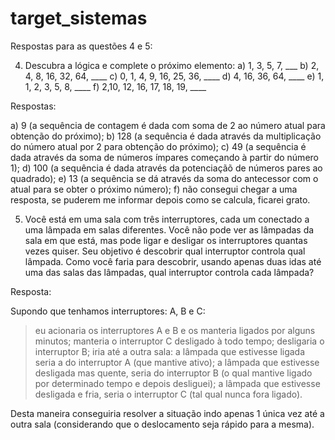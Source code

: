 # target_sistemas

Respostas para as questões 4 e 5:

4) Descubra a lógica e complete o próximo elemento: 
a) 1, 3, 5, 7, ___ 
b) 2, 4, 8, 16, 32, 64, ____ 
c) 0, 1, 4, 9, 16, 25, 36, ____ 
d) 4, 16, 36, 64, ____ 
e) 1, 1, 2, 3, 5, 8, ____ 
f) 2,10, 12, 16, 17, 18, 19, ____

Respostas:

a) 9 (a sequência de contagem é dada com soma de 2 ao número atual para obtenção do próximo);
b) 128 (a sequência é dada através da multiplicação do número atual por 2 para obtenção do próximo);
c) 49 (a sequência é dada através da soma de números ímpares começando à partir do número 1);
d) 100 (a sequência é dada através da potenciaçãõ de números pares ao quadrado);
e) 13 (a sequência se dá através da soma do antecessor com o atual para se obter o próximo número);
f) não consegui chegar a uma resposta, se puderem me informar depois como se calcula, ficarei grato.


5) Você está em uma sala com três interruptores, cada um conectado a uma lâmpada em salas diferentes. Você não pode ver as lâmpadas da sala em que está, mas pode ligar e desligar os interruptores quantas vezes quiser. Seu objetivo é descobrir qual interruptor controla qual lâmpada. Como você faria para descobrir, usando apenas duas idas até uma das salas das lâmpadas, qual interruptor controla cada lâmpada?

Resposta:

Supondo que tenhamos interruptores: A, B e C:
> eu acionaria os interruptores A e B e os manteria ligados por alguns minutos;
> manteria o interruptor C desligado à todo tempo;
> desligaria o interruptor B;
> iria até a outra sala:
  > a lâmpada que estivesse ligada seria a do interruptor A (que mantive ativo);
  > a lâmpada que estivesse desligada mas quente, seria do interruptor B (o qual mantive ligado por determinado tempo e depois desliguei);
  >a lâmpada que estivesse desligada e fria, seria o interruptor C (tal qual nunca fora ligado).

  Desta maneira conseguiria resolver a situação indo apenas 1 única vez até a outra sala (considerando que o deslocamento seja rápido para a mesma).